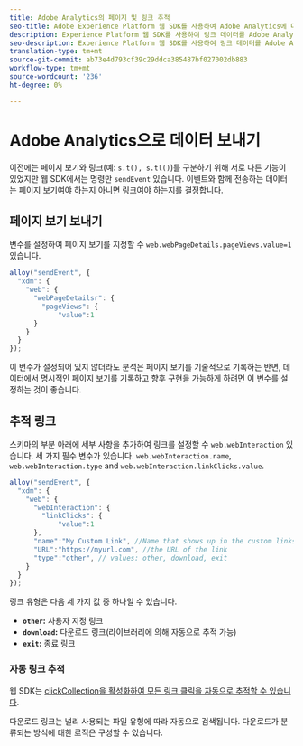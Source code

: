 ```yaml
---
title: Adobe Analytics의 페이지 및 링크 추적
seo-title: Adobe Experience Platform 웹 SDK를 사용하여 Adobe Analytics에 대한 링크 추적
description: Experience Platform 웹 SDK를 사용하여 링크 데이터를 Adobe Analytics으로 보내는 방법 살펴보기
seo-description: Experience Platform 웹 SDK를 사용하여 링크 데이터를 Adobe Analytics으로 보내는 방법 살펴보기
translation-type: tm+mt
source-git-commit: ab73e4d793cf39c29ddca385487bf027002db883
workflow-type: tm+mt
source-wordcount: '236'
ht-degree: 0%

---
```



# Adobe Analytics으로 데이터 보내기

이전에는 페이지 보기와 링크(예: `s.t(), s.tl()`)를 구분하기 위해 서로 다른 기능이 있었지만 웹 SDK에서는 명령만 `sendEvent` 있습니다. 이벤트와 함께 전송하는 데이터는 페이지 보기여야 하는지 아니면 링크여야 하는지를 결정합니다.

## 페이지 보기 보내기

변수를 설정하여 페이지 보기를 지정할 수 `web.webPageDetails.pageViews.value=1` 있습니다.

```javascript
alloy("sendEvent", {
  "xdm": {
    "web": {
      "webPageDetailsr": {
        "pageViews": {
            "value":1
      }
    }
  }
});
```

이 변수가 설정되어 있지 않더라도 분석은 페이지 보기를 기술적으로 기록하는 반면, 데이터에서 명시적인 페이지 보기를 기록하고 향후 구현을 가능하게 하려면 이 변수를 설정하는 것이 좋습니다.

## 추적 링크

스키마의 부분 아래에 세부 사항을 추가하여 링크를 설정할 수 `web.webInteraction` 있습니다. 세 가지 필수 변수가 있습니다. `web.webInteraction.name`, `web.webInteraction.type` and `web.webInteraction.linkClicks.value`.

```javascript
alloy("sendEvent", {
  "xdm": {
    "web": {
      "webInteraction": {
        "linkClicks": {
            "value":1
      },
      "name":"My Custom Link", //Name that shows up in the custom links report
      "URL":"https://myurl.com", //the URL of the link
      "type":"other", // values: other, download, exit
    }
  }
});
```

링크 유형은 다음 세 가지 값 중 하나일 수 있습니다.

* **`other`:** 사용자 지정 링크
* **`download`:** 다운로드 링크(라이브러리에 의해 자동으로 추적 가능)
* **`exit`:** 종료 링크

### 자동 링크 추적

웹 SDK는 [clickCollection을 활성화하여 모든 링크 클릭을 자동으로 추적할 수 있습니다](../../fundamentals/configuring-the-sdk.md#clickCollectionEnabled).

다운로드 링크는 널리 사용되는 파일 유형에 따라 자동으로 검색됩니다. 다운로드가 분류되는 방식에 대한 로직은 구성할 수 있습니다.
